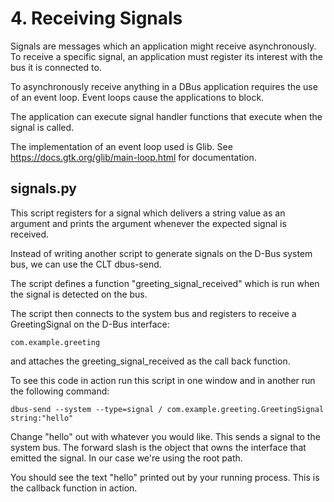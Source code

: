 # 4. Receiving Signals

Signals are messages which an application might receive asynchronously.
To receive a specific signal, an application must register its interest with the bus it is connected to.

To asynchronously receive anything in a DBus application requires the use of an event loop. Event loops cause the applications to block.

The application can execute signal handler functions that execute when the signal is called.

The implementation of an event loop used is Glib. See https://docs.gtk.org/glib/main-loop.html for documentation.

## signals.py

This script registers for a signal which delivers a string value as an argument and prints the argument whenever the expected signal is received.

Instead of writing another script to generate signals on the D-Bus system bus, we can use the CLT dbus-send.

The script defines a function "greeting_signal_received" which is run when the signal is detected on the bus. 

The script then connects to the system bus and registers to receive a GreetingSignal on the D-Bus interface:

    com.example.greeting
and attaches the greeting_signal_received as the call back function.

To see this code in action run this script in one window and in another run the following command:

    dbus-send --system --type=signal / com.example.greeting.GreetingSignal string:"hello"
Change "hello" out with whatever you would like. This sends a signal to the system bus. The forward slash is the object that owns the interface that emitted the signal. In our case we're using the root path.

You should see the text "hello" printed out by your running process. This is the callback function in action.